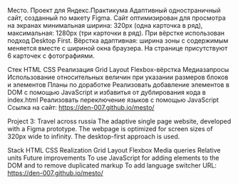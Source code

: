 Место. Проект для Яндекс.Практикума
Адаптивный одностраничный сайт, созданный по макету Figma. Сайт оптимизирован для просмотра на экранах минимальная ширина: 320px (одна карточка в ряд), максимальная: 1280px (три карточки в ряд). При вёрстке использован подход Desktop First.
Вёрстка адаптивная: ширина зоны с содержимым  меняется вместе с шириной окна браузера.
На странице присутствуют 6 карточек с фотографиями.

Стек
HTML
CSS
Реализация
Grid Layout
Flexbox-вёрстка
Медиазапросы
Использование относительных величин при указании размеров блоков и элементов
Планы по доработке
Реализовать добавление элементов в DOM с помощью JavaScript и избавитья от дублирования кода в index.html
Реализовать переключение языков с помощью JavaScript
Ссылка на сайт:
https://den-007.github.io/mesto/

Project 3: Travel across russia
The adaptive single page website, developed with a Figma prototype. The webpage is optimized for screen sizes of 320px wide to infinity. The desktop-first approach is used.

Stack
HTML
CSS
Realization
Grid Layout
Flexbox
Media queries
Relative units
Future improvements
To use JavaScript for adding elements to the DOM and to remove duplicated markup
To add language switcher
URL:
https://den-007.github.io/mesto/

